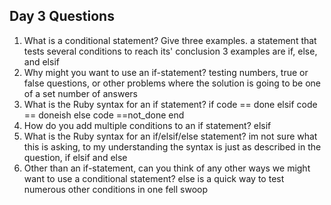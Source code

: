 ## Day 3 Questions

1. What is a conditional statement? Give three examples.
a statement that tests several conditions to reach its' conclusion
3 examples are if, else, and elsif
1. Why might you want to use an if-statement?
testing numbers, true or false questions, or other problems where
the solution is going to be one of a set number of answers
1. What is the Ruby syntax for an if statement?
if code == done
elsif code == doneish
else code ==not_done
end
1. How do you add multiple conditions to an if statement?
elsif
1. What is the Ruby syntax for an if/elsif/else statement?
im not sure what this is asking, to my understanding the syntax is
just as described in the question, if elsif and else
1. Other than an if-statement, can you think of any other ways we might want to use a conditional statement?
else is a quick way to test numerous other conditions in one fell swoop
